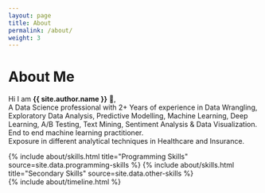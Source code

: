 ```yaml
---
layout: page
title: About
permalink: /about/
weight: 3
---
```


# **About Me**

Hi I am **{{ site.author.name }}** :wave:,<br>
A Data Science professional with 2+ Years of experience in Data Wrangling, Exploratory Data Analysis, 
Predictive Modelling, Machine Learning, Deep Learning, A/B Testing, Text Mining, Sentiment Analysis & Data Visualization. 
End to end machine learning practitioner.<br/>
Exposure in different analytical techniques in Healthcare and Insurance. 

<div class="row">
{% include about/skills.html title="Programming Skills" source=site.data.programming-skills %}
{% include about/skills.html title="Secondary Skills" source=site.data.other-skills %}
</div>

<div class="row">
{% include about/timeline.html %}
</div>